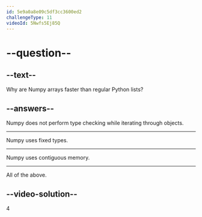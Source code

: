 ```yaml
---
id: 5e9a0a8e09c5df3cc3600ed2
challengeType: 11
videoId: 5Nwfs5Ej85Q
---
```


# --question--

## --text--

Why are Numpy arrays faster than regular Python lists?

## --answers--

Numpy does not perform type checking while iterating through objects.

---

Numpy uses fixed types.

---

Numpy uses contiguous memory.

---

All of the above.

## --video-solution--

4

